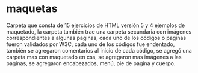 # maquetas
Carpeta que consta de 15 ejercicios de HTML versión 5 y 4 ejemplos de maquetado, la carpeta también trae una carpeta secundaria con imágenes correspondientes a algunas paginas, cada uno de los códigos o paginas fueron validados por W3C, cada uno de los códigos fue endentado, también se agregaron comentarios al inicio de cada código, se agregó una carpeta mas con maquetado en css, se agregaron mas imágenes a las paginas, se agregaron encabezados, menú, pie de pagina y cuerpo.
